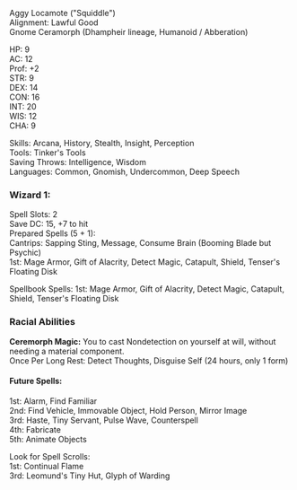 Aggy Locamote ("Squiddle") \
Alignment: Lawful Good \
Gnome Ceramorph (Dhampheir lineage, Humanoid / Abberation) 

HP: 9 \
AC: 12 \
Prof: +2 \
STR: 9 \
DEX: 14 \
CON: 16 \
INT: 20 \
WIS: 12 \
CHA: 9 

Skills: Arcana, History, Stealth, Insight, Perception \
Tools: Tinker's Tools \
Saving Throws: Intelligence, Wisdom \
Languages: Common, Gnomish, Undercommon, Deep Speech

### Wizard 1: 
Spell Slots: 2 \
Save DC: 15, +7 to hit \
Prepared Spells (5 + 1): \
Cantrips: Sapping Sting, Message, Consume Brain (Booming Blade but Psychic) \
1st: Mage Armor, Gift of Alacrity, Detect Magic, Catapult, Shield, Tenser's Floating Disk

Spellbook Spells:
1st: Mage Armor, Gift of Alacrity, Detect Magic, Catapult, Shield, Tenser's Floating Disk

### Racial Abilities
**Ceremorph Magic:**
You to cast Nondetection on yourself at will, without needing a material component. \
Once Per Long Rest: Detect Thoughts, Disguise Self (24 hours, only 1 form) 

#### Future Spells:
1st: Alarm, Find Familiar \
2nd: Find Vehicle, Immovable Object, Hold Person, Mirror Image \
3rd: Haste, Tiny Servant, Pulse Wave, Counterspell \
4th: Fabricate \
5th: Animate Objects

Look for Spell Scrolls: \
1st: Continual Flame \
3rd: Leomund's Tiny Hut, Glyph of Warding



